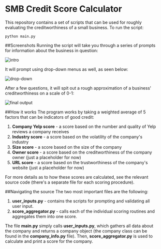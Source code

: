 # SMB Credit Score Calculator
This repository contains a set of scripts that can be used for roughly evaluating the creditworthiness of a small business. To run the script:

`python main.py`

##Screenshots
Running the script will take you through a series of prompts for information about the business in question:

![intro](http://i.imgur.com/SIrZm0E.png)

It will prompt using drop-down menus as well, as seen below:

![drop-down](http://i.imgur.com/nfBaejF.png)

After a few questions, it will spit out a rough approximation of a business' creditworthiness on a scale of 0-1:

![final output](http://i.imgur.com/0PRT1rb.png)

##How it works
The program works by taking a weighted average of 5 factors that can be indicators of good credit:

1. **Company Yelp score** - a score based on the number and quality of Yelp reviews a company receives
2. **Industry score** - a score based on the volatility of the company's industry
3. **Size score** - a score based on the size of the company
4. **Owner score** - a score based on the creditworthiness of the company owner (just a placeholder for now)
5. **URL score** - a score based on the trustworthiness of the company's website (just a placeholder for now)

For more details as to how these scores are calculated, see the relevant source code (there's a separate file for each scoring procedure).

##Navigating the source
The two most important files are the following:

1. **user_inputs.py** - contains the scripts for prompting and validating all user input.
2. **score_aggregator.py** - calls each of the individual scoring routines and aggregates them into one score.

The file **main.py** simply calls **user_inputs.py**, which gathers all data about the company and returns a company object (the company class can be found in the **company_info.py** file). Then, **score_aggregator.py** is used to calculate and print a score for the company.
